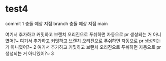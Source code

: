 # test4

commit 1
충돌 예상 지점 branch
충돌 예상 지점 main

여기서 추가하고 커밋하고 브랜치 오리진으로 푸쉬하면 자동으로 pr 생성되는 거 아니였어?~
여기서 추가하고 커밋하고 브랜치 오리진으로 푸쉬하면 자동으로 pr 생성되는 거 아니였어?~ 2
여기서 추가하고 커밋하고 브랜치 오리진으로 푸쉬하면 자동으로 pr 생성되는 거 아니였어?~ 3
